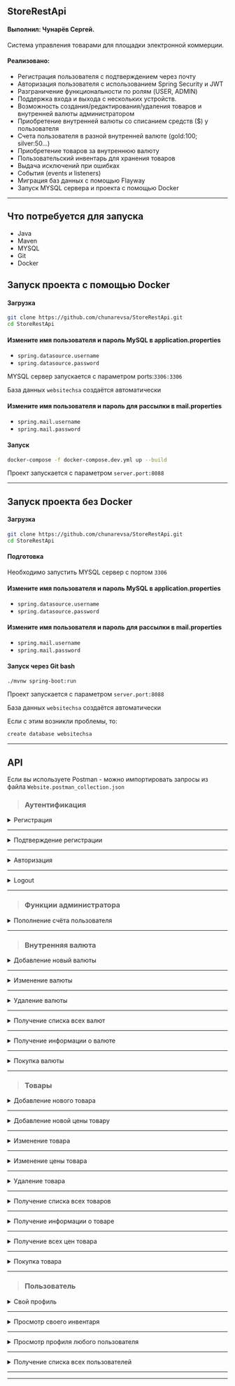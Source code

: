 ## StoreRestApi ##
#### Выполнил: Чунарёв Сергей. ####

Система управления товарами для площадки электронной коммерции.

####	Реализовано: ####

- Регистрация пользователя с подтверждением через почту
- Авторизация пользователя с использованием Spring Security и JWT
- Разграничение функциональности по ролям (USER, ADMIN)
- Поддержка входа и выхода с нескольких устройств.
- Возможность создания/редактирования/удаления товаров и внутренней валюты администратором
- Приобретение внутренней валюты со списанием средств ($) у пользователя
- Счета пользователя в разной внутренней валюте (gold:100; silver:50...)
- Приобретение товаров за внутреннюю валюту
- Пользовательский инвентарь для хранения товаров
- Выдача исключений при ошибках
- События (events и listeners)
- Миграция баз данных с помощью Flayway
- Запуск MYSQL сервера и проекта с помощью Docker

---

## Что потребуется для запуска

* Java
* Maven
* MYSQL
* Git
* Docker

## Запуск проекта с помощью Docker ##

<h4> Загрузка  </h4>

```bash
git clone https://github.com/chunarevsa/StoreRestApi.git
cd StoreRestApi

```

<h4> Измените имя пользователя и пароль MySQL в application.properties </h4>

* `spring.datasource.username`
* `spring.datasource.password`

MYSQL сервер запускается с параметром ports:`3306:3306` 

База данных `websitechsa` создаётся автоматически

<h4> Измените имя пользователя и пароль для рассылки в mail.properties </h4>

* `spring.mail.username`
* `spring.mail.password` 

<h4> Запуск </h4>

```bash
docker-compose -f docker-compose.dev.yml up --build

```

Проект запускается с параметром `server.port:8088`

---

## Запуск проекта без Docker ##

<h4> Загрузка  </h4>

```bash
git clone https://github.com/chunarevsa/StoreRestApi.git
cd StoreRestApi

```

<h4> Подготовка </h4>

Необходимо запустить MYSQL сервер с портом `3306` 

<h4> Измените имя пользователя и пароль MySQL в application.properties </h4>

* `spring.datasource.username`
* `spring.datasource.password`

<h4> Измените имя пользователя и пароль для рассылки в mail.properties </h4>

* `spring.mail.username`
* `spring.mail.password` 

<h4> Запуск через Git bash </h4>

```bash
./mvnw spring-boot:run

```

Проект запускается с параметром `server.port:8088`

База данных `websitechsa` создаётся автоматически

Если с этим возникли проблемы, то:

```bash
create database websitechsa

```

---

## API ##

Если вы используете Postman - можно импортировать запросы из файла 
`Website.postman_collection.json`

> <h3> Аутентификация </h3>

<details>
<summary> Регистрация </summary>

```
curl --location --request POST 'localhost:8088//auth/register' \
--header 'Content-Type: application/json' \
--data-raw '{
    "email": "admin@gmail.com",
    "password": "test1",
    "registerAsAdmin": true
}'
```

* `registerAsAdmin` - будет ли являться пользователь администратором
* `email` и `username` должны быть уникальными

</details>

---

<details>
<summary> Подтверждение регистрации </summary>

```
curl --location --request GET 'localhost:8088/auth/registrationConfirmation?token=bcbf8764-dbf2-4676-9ebd-2c74436293b9' \
```

* Выдаётся исключение, если `token` некорректный

</details>

---

<details>
<summary> Авторизация </summary>

```
curl --location --request POST 'localhost:8088/auth/login' \
--header 'Content-Type: application/json' \
--data-raw '{
    "email": "admin@gmail.com",
    "password": "test1",
    "deviceInfo": {
        "deviceId": "D1",
        "deviceType": "DEVICE_TYPE_ANDROID",
        "notificationToken": "N1"
    }
}'
```

* Авторизация осуществляется через `email` и `password`
* Необходимо указать информацию об устройстве 
* Поддерживается авторизация с нескольких устройств

</details>

---

<details>
<summary> Logout </summary>

```
curl --location --request POST 'localhost:8088/user/logout' \
--header 'Authorization: Bearer eyJhbGciOiJIUzUxMiJ9.eyJzdWIiOiIxIiwiaWF0IjoxNjM5Mjk2NTEwLCJleHAiOjE2NDE4ODg1MTAsImF1dGhvcml0aWVzIjoiUk9MRV9VU0VSLFJPTEVfQURNSU4ifQ.v-EYaLqelzIn0emvlRPTzg7LIA4-y-Q0zsa9NREAJvTmh38gugeN0WIdbAQMKI10ql87fs9A4EncNeH3WydLdA' \
--header 'Content-Type: application/json' \
--data-raw '{
    "deviceInfo": {
        "deviceId": "D1",
        "deviceType": "DEVICE_TYPE_ANDROID",
        "notificationToken": "N1"
    }
}'
```

* Logout c конкретного устройства

</details>

---

> <h3> Функции администратора </h3>

<details>
<summary> Пополнение счёта пользователя </summary>

```
curl --location --request POST 'localhost:8088/admin/addmoney?amount=1000&username=admin' \
--header 'Authorization: Bearer eyJhbGciOiJIUzUxMiJ9.eyJzdWIiOiIxIiwiaWF0IjoxNjM5Mjk2NTEwLCJleHAiOjE2NDE4ODg1MTAsImF1dGhvcml0aWVzIjoiUk9MRV9VU0VSLFJPTEVfQURNSU4ifQ.v-EYaLqelzIn0emvlRPTzg7LIA4-y-Q0zsa9NREAJvTmh38gugeN0WIdbAQMKI10ql87fs9A4EncNeH3WydLdA' 

```

* Добавляет пользователю средства `$`, на которые он может приобретать внутреннюю валюту, чтобы покупать товар 
* Выдаётся исключение, если такого пользователя не существут 

</details>

---


> <h3> Внутренняя валюта  </h3>

<details>
<summary> Добавление новый валюты </summary>

```
curl --location --request POST 'localhost:8088/currency/add' \
--header 'Authorization: Bearer eyJhbGciOiJIUzUxMiJ9.eyJzdWIiOiIxIiwiaWF0IjoxNjM5Mjk2NTEwLCJleHAiOjE2NDE4ODg1MTAsImF1dGhvcml0aWVzIjoiUk9MRV9VU0VSLFJPTEVfQURNSU4ifQ.v-EYaLqelzIn0emvlRPTzg7LIA4-y-Q0zsa9NREAJvTmh38gugeN0WIdbAQMKI10ql87fs9A4EncNeH3WydLdA' \
--header 'Content-Type: application/json' \
--data-raw '{
    "title": "gold",
    "cost": "10",
    "active": "true"
}'
```

* Доступно только `ADMIN`
* Название `title` валюты должно быть уникальным
* Выдаётся исключение, если данные введены некорректно

</details>

---

<details>
<summary> Изменение валюты </summary>

```
curl --location --request POST 'localhost:8088/currency/gold/edit' \
--header 'Authorization: Bearer eyJhbGciOiJIUzUxMiJ9.eyJzdWIiOiIxIiwiaWF0IjoxNjM5Mjk2NTEwLCJleHAiOjE2NDE4ODg1MTAsImF1dGhvcml0aWVzIjoiUk9MRV9VU0VSLFJPTEVfQURNSU4ifQ.v-EYaLqelzIn0emvlRPTzg7LIA4-y-Q0zsa9NREAJvTmh38gugeN0WIdbAQMKI10ql87fs9A4EncNeH3WydLdA' \
--header 'Content-Type: application/json' \
--data-raw '{
    "title": "gold",
    "cost": "12",
    "active": "true"
}'
```

* Доступно только `ADMIN`
* Выдаётся исключение, если такой валюты нет 
* Выдаётся исключение, если данные введены некорректно

</details>

---

<details>
<summary> Удаление валюты </summary>

```
curl --location --request POST 'localhost:8088/currency/gold/delete' \
--header 'Authorization: Bearer eyJhbGciOiJIUzUxMiJ9.eyJzdWIiOiIxIiwiaWF0IjoxNjM5Mjk2NTEwLCJleHAiOjE2NDE4ODg1MTAsImF1dGhvcml0aWVzIjoiUk9MRV9VU0VSLFJPTEVfQURNSU4ifQ.v-EYaLqelzIn0emvlRPTzg7LIA4-y-Q0zsa9NREAJvTmh38gugeN0WIdbAQMKI10ql87fs9A4EncNeH3WydLdA'

```

* Доступно только `ADMIN`
* Выдаётся исключение, если такой валюты нет

</details>

---

<details>
<summary> Получение списка всех валют </summary>

```
curl --location --request GET 'localhost:8088/currency/all' \
--header 'Authorization: Bearer eyJhbGciOiJIUzUxMiJ9.eyJzdWIiOiIxIiwiaWF0IjoxNjM5Mjk2NTEwLCJleHAiOjE2NDE4ODg1MTAsImF1dGhvcml0aWVzIjoiUk9MRV9VU0VSLFJPTEVfQURNSU4ifQ.v-EYaLqelzIn0emvlRPTzg7LIA4-y-Q0zsa9NREAJvTmh38gugeN0WIdbAQMKI10ql87fs9A4EncNeH3WydLdA'

```

* Разное предоставление информации в зависимости от роли (ADMIN, USER)
* `USER` - Получение списка активных валют. Выдаётся исключение, если таких нет
* `ADMIN` - Получение списка всех валют. Выдаётся исключение, если валюты отсутствуют

</details>

---

<details>
<summary> Получение информации о валюте </summary>

```
curl --location --request GET 'localhost:8088/currency/gold' \
--header 'Authorization: Bearer eyJhbGciOiJIUzUxMiJ9.eyJzdWIiOiIxIiwiaWF0IjoxNjM5Mjk2NTEwLCJleHAiOjE2NDE4ODg1MTAsImF1dGhvcml0aWVzIjoiUk9MRV9VU0VSLFJPTEVfQURNSU4ifQ.v-EYaLqelzIn0emvlRPTzg7LIA4-y-Q0zsa9NREAJvTmh38gugeN0WIdbAQMKI10ql87fs9A4EncNeH3WydLdA'

```

* Разное предоставление информации в зависимости от роли (ADMIN, USER)
* `USER`- Получение краткой информации о валюте. Выдаётся исключение, если она не активна или отсутствует
* `ADMIN`- Получение расширенной информации о валюте. Выдаётся исключение, если такая валюта отсутствует

</details>

---

<details>
<summary> Покупка валюты </summary>

```
curl --location --request POST 'localhost:8088/currency/buy?title=gold&amount=100' \
--header 'Authorization: Bearer eyJhbGciOiJIUzUxMiJ9.eyJzdWIiOiIxIiwiaWF0IjoxNjM5Mjk2NTEwLCJleHAiOjE2NDE4ODg1MTAsImF1dGhvcml0aWVzIjoiUk9MRV9VU0VSLFJPTEVfQURNSU4ifQ.v-EYaLqelzIn0emvlRPTzg7LIA4-y-Q0zsa9NREAJvTmh38gugeN0WIdbAQMKI10ql87fs9A4EncNeH3WydLdA'

```

* Выдаётся исключение, если валюта неактивна или отсутствует
* Выдаётся исключение, если у пользователя недостаточно средств `$` для покупки указанного количества валюты `amount`
* Валюта добавлется пользователю в `account`. Если такой валюты у пользователя ещё не было - создаётся новый счёт для валюты

</details>

---

> <h3> Товары  </h3>

<details>
<summary> Добавление нового товара </summary>

```
curl --location --request POST 'localhost:8088/item/add' \
--header 'Authorization: Bearer eyJhbGciOiJIUzUxMiJ9.eyJzdWIiOiIxIiwiaWF0IjoxNjM5Mjk2NTEwLCJleHAiOjE2NDE4ODg1MTAsImF1dGhvcml0aWVzIjoiUk9MRV9VU0VSLFJPTEVfQURNSU4ifQ.v-EYaLqelzIn0emvlRPTzg7LIA4-y-Q0zsa9NREAJvTmh38gugeN0WIdbAQMKI10ql87fs9A4EncNeH3WydLdA' \
--header 'Content-Type: application/json' \
--data-raw '{
    "name": "Ломик Гордона Фримена",
    "type": "Weapon",
    "description": "Cool weapon ",
    "active": "true",
        "prices": [
            {
                "cost": "5",
                "currency": "gold",
                "active": "true"
            },
            {
                "cost": "50",
                "currency": "silver",
                "active": "true"
            }
                    ]
}'
```

* Доступно только `ADMIN`
* Товар создаётся, как минимум, с одной ценой во внутренней валюте
* У товара может быть только одна цена в одной валюте 
* Выдаётся исключение, если цена указана в отсутствующей валюте 
* Выдаётся исключение, если цены и товары введены некорректно 

</details>

---


<details>
<summary> Добавление новой цены товару </summary>

```
curl --location --request POST 'localhost:8088/item/1/prices/add' \
--header 'Authorization: Bearer eyJhbGciOiJIUzUxMiJ9.eyJzdWIiOiIxIiwiaWF0IjoxNjM5Mjk2NTEwLCJleHAiOjE2NDE4ODg1MTAsImF1dGhvcml0aWVzIjoiUk9MRV9VU0VSLFJPTEVfQURNSU4ifQ.v-EYaLqelzIn0emvlRPTzg7LIA4-y-Q0zsa9NREAJvTmh38gugeN0WIdbAQMKI10ql87fs9A4EncNeH3WydLdA' \
--header 'Content-Type: application/json' \
--data-raw '{
    "cost": "10",
    "currency": "silver",
    "active": "true"
}'
```

* Доступно только `ADMIN`
* Выдаётся исключение, если цена указана в отсутствующей валюте 
* Выдаётся исключение, если цены введены некорректно 
* Выдаётся исключение, если у товара уже есть цена в такой валюте 

</details>

---

<details>
<summary> Изменение товара </summary>

```
curl --location --request POST 'localhost:8088/item/1/edit' \
--header 'Authorization: Bearer eyJhbGciOiJIUzUxMiJ9.eyJzdWIiOiIxIiwiaWF0IjoxNjM5Mjk2NTEwLCJleHAiOjE2NDE4ODg1MTAsImF1dGhvcml0aWVzIjoiUk9MRV9VU0VSLFJPTEVfQURNSU4ifQ.v-EYaLqelzIn0emvlRPTzg7LIA4-y-Q0zsa9NREAJvTmh38gugeN0WIdbAQMKI10ql87fs9A4EncNeH3WydLdA' \
--header 'Content-Type: application/json' \
--data-raw '{
    "name": "Легендарный плащ",
    "type": "skin",
    "description": "обычный плащ",
    "active": "true"
}'
```

* Доступно только `ADMIN`
* Выдаётся исключение, если данные о товаре введены некорректно 

</details>

---

<details>
<summary> Изменение цены товара </summary>

```
curl --location --request POST 'localhost:8088/item/price/1/edit' \
--header 'Authorization: Bearer eyJhbGciOiJIUzUxMiJ9.eyJzdWIiOiIxIiwiaWF0IjoxNjM5Mjk2NTEwLCJleHAiOjE2NDE4ODg1MTAsImF1dGhvcml0aWVzIjoiUk9MRV9VU0VSLFJPTEVfQURNSU4ifQ.v-EYaLqelzIn0emvlRPTzg7LIA4-y-Q0zsa9NREAJvTmh38gugeN0WIdbAQMKI10ql87fs9A4EncNeH3WydLdA' \
--header 'Content-Type: application/json' \
--data-raw '{
    "cost": "10",
    "currency": "silver",
    "active": "true"
}'
```

* Доступно только `ADMIN`
* Выдаётся исключение, если цена указана в отсутствующей валюте 
* Выдаётся исключение, если данные о цене введены некорректно 
* Выдаётся исключение, если у товара уже есть цена в такой валюте

</details>

---

<details>
<summary> Удаление товара </summary>

```
curl --location --request POST 'localhost:8088/item/1/delete' \
--header 'Authorization: Bearer eyJhbGciOiJIUzUxMiJ9.eyJzdWIiOiIxIiwiaWF0IjoxNjM5Mjk2NTEwLCJleHAiOjE2NDE4ODg1MTAsImF1dGhvcml0aWVzIjoiUk9MRV9VU0VSLFJPTEVfQURNSU4ifQ.v-EYaLqelzIn0emvlRPTzg7LIA4-y-Q0zsa9NREAJvTmh38gugeN0WIdbAQMKI10ql87fs9A4EncNeH3WydLdA'

```

* Доступно только `ADMIN`
* Выдаётся исключение, если такой товар отсутствует

</details>

---

<details>
<summary> Получение списка всех товаров </summary>

```
curl --location --request GET 'localhost:8088/item/all' \
--header 'Authorization: Bearer eyJhbGciOiJIUzUxMiJ9.eyJzdWIiOiIxIiwiaWF0IjoxNjM5Mjk2NTEwLCJleHAiOjE2NDE4ODg1MTAsImF1dGhvcml0aWVzIjoiUk9MRV9VU0VSLFJPTEVfQURNSU4ifQ.v-EYaLqelzIn0emvlRPTzg7LIA4-y-Q0zsa9NREAJvTmh38gugeN0WIdbAQMKI10ql87fs9A4EncNeH3WydLdA'

```

* Разное предоставление информации в зависимости от роли (ADMIN, USER)
* `USER` - Получение списка активных товаров. Выдаётся исключение, если таких нет
* `ADMIN` - Получение списка всех товаров. Выдаётся исключение, если товары отсутствуют

</details>

---

<details>
<summary> Получение информации о товаре </summary>

```
curl --location --request GET 'localhost:8088/item/1' \
--header 'Authorization: Bearer eyJhbGciOiJIUzUxMiJ9.eyJzdWIiOiIxIiwiaWF0IjoxNjM5Mjk2NTEwLCJleHAiOjE2NDE4ODg1MTAsImF1dGhvcml0aWVzIjoiUk9MRV9VU0VSLFJPTEVfQURNSU4ifQ.v-EYaLqelzIn0emvlRPTzg7LIA4-y-Q0zsa9NREAJvTmh38gugeN0WIdbAQMKI10ql87fs9A4EncNeH3WydLdA'

```

* Разное предоставление информации в зависимости от роли (ADMIN, USER)
* `USER`- Получение краткой информации о товаре. Выдаётся исключение, если он неактивен или отсутствует
* `ADMIN`- Получение расширенной информации о товаре. Выдаётся исключение, если такой товар отсутствуют

</details>

---

<details>
<summary> Получение всех цен товара </summary>

```
curl --location --request GET 'localhost:8088/item/1/prices' \
--header 'Authorization: Bearer eyJhbGciOiJIUzUxMiJ9.eyJzdWIiOiIxIiwiaWF0IjoxNjM5Mjk2NTEwLCJleHAiOjE2NDE4ODg1MTAsImF1dGhvcml0aWVzIjoiUk9MRV9VU0VSLFJPTEVfQURNSU4ifQ.v-EYaLqelzIn0emvlRPTzg7LIA4-y-Q0zsa9NREAJvTmh38gugeN0WIdbAQMKI10ql87fs9A4EncNeH3WydLdA'

```

* Выдаётся исключение, если такой товар отсутствует
* Разное предоставление информации в зависимости от роли (ADMIN, USER)
* `USER`- Получение списка цен с краткой информацией. Выдаётся исключение, если они не активны
* `ADMIN`- Получение списка цен с расширенной информацией.

</details>

---

<details>
<summary> Покупка товара </summary>

```
curl --location --request POST 'localhost:8088/item/1/buy?currencytitle=gold&amountitem=2' \
--header 'Authorization: Bearer eyJhbGciOiJIUzUxMiJ9.eyJzdWIiOiIxIiwiaWF0IjoxNjM5Mjk2NTEwLCJleHAiOjE2NDE4ODg1MTAsImF1dGhvcml0aWVzIjoiUk9MRV9VU0VSLFJPTEVfQURNSU4ifQ.v-EYaLqelzIn0emvlRPTzg7LIA4-y-Q0zsa9NREAJvTmh38gugeN0WIdbAQMKI10ql87fs9A4EncNeH3WydLdA'

```

* Выдаётся исключение, если товар неактивен или отсутствует
* Выдаётся исключение, если цена товара в такой валюте неактивна или отсутствует
* Выдаётся исключение, если у пользователя недостаточно валюты `gold` для покупки указанного количества товаров `amountitem`
* Валюта `gold` списывается со `account` 
* Товар добавляется пользователю в инвентарь `inventory`. Если такого товара у пользователя ещё не было - создаётся новая ячейка `inventoryUnit` 

</details>

---

> <h3> Пользователь </h3>

<details>
<summary> Свой профиль </summary>

```
curl --location --request GET 'localhost:8088/user/profile' \
--header 'Authorization: Bearer eyJhbGciOiJIUzUxMiJ9.eyJzdWIiOiIxIiwiaWF0IjoxNjM5Mjk2NTEwLCJleHAiOjE2NDE4ODg1MTAsImF1dGhvcml0aWVzIjoiUk9MRV9VU0VSLFJPTEVfQURNSU4ifQ.v-EYaLqelzIn0emvlRPTzg7LIA4-y-Q0zsa9NREAJvTmh38gugeN0WIdbAQMKI10ql87fs9A4EncNeH3WydLdA'
```

* Получение информации о своём профиле, балансе `$` и счетах `accounts`

</details>

---

<details>
<summary> Просмотр своего инвентаря  </summary>

```
curl --location --request GET 'localhost:8088/user/profile/inventory' \
--header 'Authorization: Bearer eyJhbGciOiJIUzUxMiJ9.eyJzdWIiOiIxIiwiaWF0IjoxNjM5Mjk2NTEwLCJleHAiOjE2NDE4ODg1MTAsImF1dGhvcml0aWVzIjoiUk9MRV9VU0VSLFJPTEVfQURNSU4ifQ.v-EYaLqelzIn0emvlRPTzg7LIA4-y-Q0zsa9NREAJvTmh38gugeN0WIdbAQMKI10ql87fs9A4EncNeH3WydLdA'

```

* Получение информации о своём инвентаре `inventory`

</details>

---

<details>
<summary> Просмотр профиля любого пользователя  </summary>

```
curl --location --request GET 'localhost:8088/user/admin' \
--header 'Authorization: Bearer eyJhbGciOiJIUzUxMiJ9.eyJzdWIiOiIxIiwiaWF0IjoxNjM5Mjk2NTEwLCJleHAiOjE2NDE4ODg1MTAsImF1dGhvcml0aWVzIjoiUk9MRV9VU0VSLFJPTEVfQURNSU4ifQ.v-EYaLqelzIn0emvlRPTzg7LIA4-y-Q0zsa9NREAJvTmh38gugeN0WIdbAQMKI10ql87fs9A4EncNeH3WydLdA'

```

* Выдаётся исключение, если такой пользователь отсутствует
* Получение краткой информации о другом пользователе

</details>

---

<details>
<summary> Получение списка всех пользователей  </summary>

```
curl --location --request GET 'localhost:8088/user/admin' \
--header 'Authorization: Bearer eyJhbGciOiJIUzUxMiJ9.eyJzdWIiOiIxIiwiaWF0IjoxNjM5Mjk2NTEwLCJleHAiOjE2NDE4ODg1MTAsImF1dGhvcml0aWVzIjoiUk9MRV9VU0VSLFJPTEVfQURNSU4ifQ.v-EYaLqelzIn0emvlRPTzg7LIA4-y-Q0zsa9NREAJvTmh38gugeN0WIdbAQMKI10ql87fs9A4EncNeH3WydLdA'

```

* Доступно только `ADMIN`
* Получение списка с краткой информацией о всех пользователях

</details>

---

---
